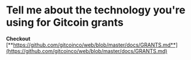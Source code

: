# Tell me about the technology you're using for Gitcoin grants

 **Checkout** [**https://github.com/gitcoinco/web/blob/master/docs/GRANTS.md**](https://github.com/gitcoinco/web/blob/master/docs/GRANTS.md)


